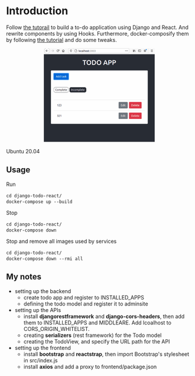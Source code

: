 # Introduction

Follow [the tutorail](https://www.digitalocean.com/community/tutorials/build-a-to-do-application-using-django-and-react) to build a to-do application using Django and React. And rewrite components by using Hooks. Furthermore, docker-composify them by following [the tutorial](https://www.craigfranklin.dev/python/docker/javascript/2019/05/16/docker-compose-django-cra/) and do some tweaks.

<p align="center">
  <img src="demo/django-todo-react-demo.gif" width="300">
</p>

Ubuntu 20.04

## Usage

Run

```shell
cd django-todo-react/
docker-compose up --build
```

Stop

```shell
cd django-todo-react/
docker-compose down
```

Stop and remove all images used by services

```shell
cd django-todo-react/
docker-compose down --rmi all
```

## My notes

- setting up the backend
  - create todo app and register to INSTALLED_APPS
  - defining the todo model and register it to adminsite
- setting up the APIs
  - install **djangorestframework** and **django-cors-headers**, then add them to INSTALLED_APPS and MIDDLEARE. Add lcoalhost to CORS_ORIGIN_WHITELIST.
  - creating **serializers** (rest framework) for the Todo model
  - creating the TodoView, and specify the URL path for the API
- setting up the frontend
  - install **bootstrap** and **reactstrap**, then import Bootstrap's stylesheet in src/index.js
  - install **axios** and add a proxy to frontend/package.json
